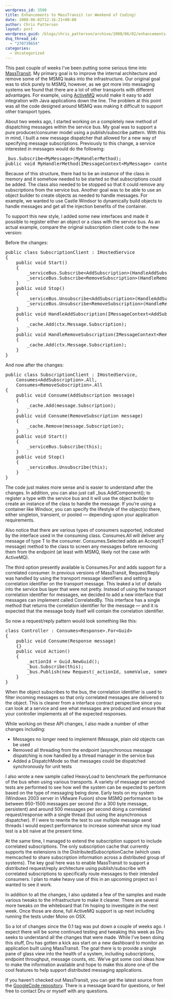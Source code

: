 ```yaml
---
wordpress_id: 3590
title: Enhancements to MassTransit (or Weekend of Coding)
date: 2008-06-02T12:16:21+00:00
author: Chris Patterson
layout: post
wordpress_guid: /blogs/chris_patterson/archive/2008/06/02/enhancements-to-masstransit-or-weekend-of-coding.aspx
dsq_thread_id:
  - "270739654"
categories:
  - Uncategorized
---
```

This past couple of weeks I&#8217;ve been putting some serious time into [MassTransit](http://masstransit.googlecode.com/). My primary goal is to improve the internal architecture and remove some of the MSMQ leaks into the infrastructure. Our original goal was to stick purely to MSMQ, however, as we got more into messaging systems we found that there are a lot of other transports with different advantages. For example, using [ActiveMQ](http://activemq.apache.org/) would make it easy to add integration with Java applications down the line. The problem at this point was all the code designed around MSMQ was making it difficult to support other transport types. 

About two weeks ago, I started working on a completely new method of dispatching messages within the service bus. My goal was to support a pure producer/consumer model using a publish/subscribe pattern. With this in mind, I built a new message dispatcher that allowed for a new way of specifying message subscriptions. Previously to this change, a service interested in messages would do the following: 

<pre>_bus.Subscribe&lt;MyMessage&gt;(MyHandlerMethod);
public void MyHandlerMethod(IMessageContext&lt;MyMessage&gt; context) {}
</pre>

Because of this structure, there had to be an instance of the class in memory and it somehow needed to be started so that subscriptions could be added. The class also needed to be stopped so that it could remove any subscriptions from the service bus. Another goal was to be able to use an object builder to create objects as needed to handle messages. For example, we wanted to use Castle Windsor to dynamically build objects to handle messages and get all the injection benefits of the container. 

To support this new style, I added some new interfaces and made it possible to register either an object or a class with the service bus. As an actual example, compare the original subscription client code to the new version: 

Before the changes: 

<pre>public class SubscriptionClient : IHostedService
{
	public void Start()
	{
		_serviceBus.Subscribe&lt;AddSubscription&gt;(HandleAddSubscription);
		_serviceBus.Subscribe&lt;RemoveSubscription&gt;(HandleRemoveSubscription);
	}
	public void Stop()
	{
		_serviceBus.Unsubscribe&lt;AddSubscription&gt;(HandleAddSubscription);
		_serviceBus.Unsubscribe&lt;RemoveSubscription&gt;(HandleRemoveSubscription);
	}
	public void HandleAddSubscription(IMessageContext&lt;AddSubscription&gt; ctx)
	{
		_cache.Add(ctx.Message.Subscription);
	}
	public void HandleRemoveSubscription(IMessageContext&lt;RemoveSubscription&gt; ctx)
	{
		_cache.Add(ctx.Message.Subscription);
	}
}
</pre>

And now after the changes: 

<pre>public class SubscriptionClient : IHostedService, 
	Consumes&lt;AddSubscription&gt;.All, 
	Consumes&lt;RemoveSubscription&gt;.All
{
	public void Consume(AddSubscription message)
	{
		_cache.Add(message.Subscription);
	}
	public void Consume(RemoveSubscription message)
	{
		_cache.Remove(message.Subscription);
	}
	public void Start()
	{
		_serviceBus.Subscribe(this);
	}
	public void Stop()
	{
		_serviceBus.Unsubscribe(this);
	}
}
</pre>

The code just makes more sense and is easier to understand after the changes. In addition, you can also just call _bus.AddComponent<T>(); to register a type with the service bus and it will use the object builder to create an instance of the class to handle the message. If you&#8217;re using a container like Windsor, you can specify the lifestyle of the object(s) there, either singleton, transient, or pooled &#8212; depending upon your application requirements. 

Also notice that there are various types of consumers supported, indicated by the interface used in the consuming class. Consumes<T>.All will deliver any message of type T to the consumer. Consumes<T>.Selected adds an Accept(T message) method to the class to screen any messages before removing them from the endpoint (at least with MSMQ, likely not the case with ActiveMQ). 

The third option presently available is Consumes<T>.For<V> and adds support for a correlated consumer. In previous versions of MassTransit, Request/Reply was handled by using the transport message identifiers and setting a correlation identifier on the transport message. This leaked a lot of details into the service bus layer that were not pretty. Instead of using the transport correlation identifier for messages, we decided to add a new interface that messages can implement called CorrelatedBy<V>. This interface has a single method that returns the correlation identifier for the message &#8212; and it is expected that the message body itself will contain the correlation identifier. 

So now a request/reply pattern would look something like this: 

<pre>class Controller : Consumes&lt;Response&gt;.For&lt;Guid&gt;
{
	public void Consume(Response message)
	{}
	public void Action()
	{
		_actionId = Guid.NewGuid();
		_bus.Subscribe(this);
		_bus.Publish(new Request(_actionId, someValue, someValue2);
	}
}
</pre>

When the object subscribes to the bus, the correlation identifier is used to filter incoming messages so that only correlated messages are delivered to the object. This is cleaner from a interface contract perspective since you can look at a service and see what messages are produced and ensure that your controller implements all of the expected responses. 

While working on these API changes, I also made a number of other changes including:

  * Messages no longer need to implement IMessage, plain old objects can be used
  * Removed all threading from the endpoint (asynchronous message dispatching is now handled by a thread manager in the service bus
  * Added a DispatchMode so that messages could be dispatched synchronously for unit tests

I also wrote a new sample called HeavyLoad to benchmark the performance of the bus when using various transports. A variety of message per second tests are performed to see how well the system can be expected to perform based on the type of messaging being done. Early tests on my system (Windows 2003 server in VMware Fusion) show MSMQ performance to be between 950-1500 messages per second (for a 300 byte message, persistent) and around 500 messages per second doing a correlated request/response with a single thread (but using the asynchronous dispatcher). If I were to rewrite the test to use multiple message send threads I would expect performance to increase somewhat since my load test is a bit naive at the present time. 

At the same time, I managed to extend the subscription support to include correlated subscriptions. The only subscription cache that currently supports the extensions is the DistributedSubscriptionCache (which uses memcached to share subscription information across a distributed group of systems). The key goal here was to enable MassTransit to support a distributed request/reply architecture using publish/subscribe with correlated subscriptions to specifically route messages to their intended consumers. I plan to make heavy use of this in an upcoming project so I wanted to see it work. 

In addition to all the changes, I also updated a few of the samples and made various tweaks to the infrastructure to make it cleaner. There are several more tweaks on the whiteboard that I&#8217;m hoping to investigate in the next week. Once those are done, full ActiveMQ support is up next including running the tests under Mono on OSX. 

So a lot of changes since the 0.1 tag was put down a couple of weeks ago. I expect there will be some continued testing and tweaking this week as Dru seeks to understand all the changes that were made. While I&#8217;ve been doing this stuff, Dru has gotten a kick ass start on a new dashboard to monitor an application built using MassTransit. The goal there is to provide a single pane of glass view into the health of a system, including subscriptions, endpoint throughput, message counts, etc. We&#8217;ve got some cool ideas how to make the information available and hope to make this alone one of the cool features to help support distributed messaging applications. 

If you haven&#8217;t checked out MassTransit, you can get the latest source from the [GoogleCode repository](http://masstransit.googlecode.com/). There is a message board for questions, or feel free to contact Dru or myself with any questions.